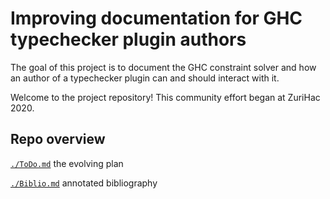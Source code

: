 # Improving documentation for GHC typechecker plugin authors

The goal of this project is to document the GHC constraint solver and
how an author of a typechecker plugin can and should interact with it.

Welcome to the project repository! This community effort began at
ZuriHac 2020.

## Repo overview

[`./ToDo.md`](./ToDo.md) the evolving plan

[`./Biblio.md`](./Biblio.md) annotated bibliography

